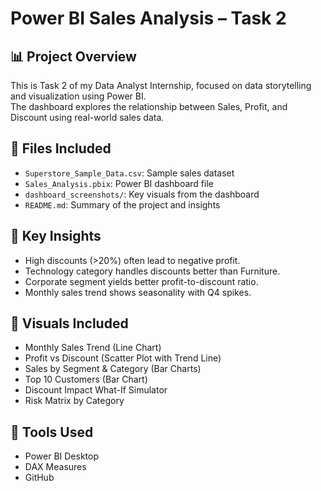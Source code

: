 
# Power BI Sales Analysis – Task 2

## 📊 Project Overview
This is Task 2 of my Data Analyst Internship, focused on data storytelling and visualization using Power BI.  
The dashboard explores the relationship between Sales, Profit, and Discount using real-world sales data.

## 📁 Files Included
- `Superstore_Sample_Data.csv`: Sample sales dataset
- `Sales_Analysis.pbix`: Power BI dashboard file
- `dashboard_screenshots/`: Key visuals from the dashboard
- `README.md`: Summary of the project and insights

## 🎯 Key Insights
- High discounts (>20%) often lead to negative profit.
- Technology category handles discounts better than Furniture.
- Corporate segment yields better profit-to-discount ratio.
- Monthly sales trend shows seasonality with Q4 spikes.

## 📌 Visuals Included
- Monthly Sales Trend (Line Chart)
- Profit vs Discount (Scatter Plot with Trend Line)
- Sales by Segment & Category (Bar Charts)
- Top 10 Customers (Bar Chart)
- Discount Impact What-If Simulator
- Risk Matrix by Category

## 🧠 Tools Used
- Power BI Desktop
- DAX Measures
- GitHub


